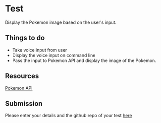 # Test

Display the Pokemon image based on the user's input. 

## Things to do

- Take voice input from user
- Display the voice input on command line 
- Pass the input to Pokemon API and display the image of the Pokemon.

## Resources

[Pokemon API](http://pokeapi.co/)

## Submission

Please enter your details and the github repo of your test [here](http://deepredink.in/demos/mec)
